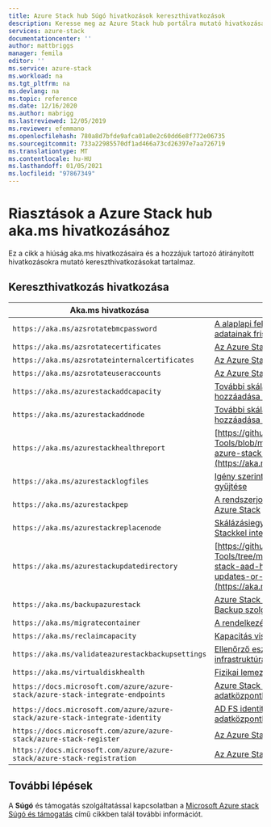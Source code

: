 ```yaml
---
title: Azure Stack hub Súgó hivatkozások kereszthivatkozások
description: Keresse meg az Azure Stack hub portálra mutató hivatkozásait.
services: azure-stack
documentationcenter: ''
author: mattbriggs
manager: femila
editor: ''
ms.service: azure-stack
ms.workload: na
ms.tgt_pltfrm: na
ms.devlang: na
ms.topic: reference
ms.date: 12/16/2020
ms.author: mabrigg
ms.lastreviewed: 12/05/2019
ms.reviewer: efemmano
ms.openlocfilehash: 780a8d7bfde9afca01a0e2c60dd6e8f772e06735
ms.sourcegitcommit: 733a22985570df1ad466a73cd26397e7aa726719
ms.translationtype: MT
ms.contentlocale: hu-HU
ms.lasthandoff: 01/05/2021
ms.locfileid: "97867349"
---
```

# <a name="alerts-akams-link-reference-for-azure-stack-hub"></a>Riasztások a Azure Stack hub aka.ms hivatkozásához

Ez a cikk a hiúság aka.ms hivatkozásaira és a hozzájuk tartozó átirányított hivatkozásokra mutató kereszthivatkozásokat tartalmaz.

## <a name="link-cross-reference"></a>Kereszthivatkozás hivatkozása

| Aka.ms hivatkozása | Cikk |
| --- | --- |
| `https://aka.ms/azsrotatebmcpassword` | [A alaplapi felügyeleti vezérlő (BMC) hitelesítő adatainak frissítése](../../operator/azure-stack-rotate-secrets.md#update-the-bmc-credential) |
| `https://aka.ms/azsrotatecertificates` | [Az Azure Stack titkos kulcsainak rotálása](../../operator/azure-stack-rotate-secrets.md) |
| `https://aka.ms/azsrotateinternalcertificates` | [Az Azure Stack titkos kulcsainak rotálása](../../operator/azure-stack-rotate-secrets.md) |
| `https://aka.ms/azsrotateuseraccounts` | [Az Azure Stack titkos kulcsainak rotálása](../../operator/azure-stack-rotate-secrets.md) |
| `https://aka.ms/azurestackaddcapacity` | [További skálázásiegység-csomópontok hozzáadása az Azure Stackben](../../operator/azure-stack-add-scale-node.md) |
| `https://aka.ms/azurestackaddnode` | [További skálázásiegység-csomópontok hozzáadása az Azure Stackben](../../operator/azure-stack-add-scale-node.md) |
| `https://aka.ms/azurestackhealthreport` | [https://github.com/Azure/AzureStack-Tools/blob/master/Identity/README.md#retrieve-azure-stack-identity-health-report](https://aka.ms/aa708dy) |
| `https://aka.ms/azurestacklogfiles` | [Igény szerinti Azure Stack diagnosztikai naplók gyűjtése](../../operator/azure-stack-configure-on-demand-diagnostic-log-collection-portal.md) |
| `https://aka.ms/azurestackpep` | [A rendszerjogosultságú végpont használata Azure Stack](../../operator/azure-stack-privileged-endpoint.md) |
| `https://aka.ms/azurestackreplacenode` | [Skálázásiegység-csomópont cseréje Azure Stackkel integrált rendszeren](../../operator/azure-stack-replace-node.md) |
| `https://aka.ms/azurestackupdatedirectory` | [https://github.com/Azure/AzureStack-Tools/tree/master/Identity#updating-the-azure-stack-aad-home-directory-after-installing-updates-or-new-resource-providers](https://aka.ms/aa700j2) |
| `https://aka.ms/backupazurestack` | [Azure Stack adatok helyreállítása a Infrastructure Backup szolgáltatással](../../operator/azure-stack-backup-infrastructure-backup.md) |
| `https://aka.ms/migratecontainer` | [A rendelkezésre álló terület kezelése](../../operator/azure-stack-manage-storage-shares.md#manage-available-space) |
| `https://aka.ms/reclaimcapacity` | [Kapacitás visszaigénylése](../../operator/azure-stack-manage-storage-accounts.md#reclaim) |
| `https://aka.ms/validateazurestackbackupsettings` | [Ellenőrző eszköz futtatása a hálózati infrastruktúra teszteléséhez](../../operator/azure-stack-diagnostic-test.md#run-validation-tool-to-test-infrastructure-backup-settings) |
| `https://aka.ms/virtualdiskhealth` | [Fizikai lemez cseréje Azure Stack](../../operator/azure-stack-replace-disk.md) |
| `https://docs.microsoft.com/azure/azure-stack/azure-stack-integrate-endpoints` | [Azure Stack szolgáltatások közzététele az adatközpontban](../../operator/azure-stack-integrate-endpoints.md) |
| `https://docs.microsoft.com/azure/azure-stack/azure-stack-integrate-identity` | [AD FS identitás integrálása az Azure Stack adatközpontba](../../operator/azure-stack-integrate-identity.md) |
| `https://docs.microsoft.com/azure/azure-stack/azure-stack-register` | [Az Azure Stack regisztrálása az Azure-ban](../../operator/azure-stack-registration.md) |
| `https://docs.microsoft.com/azure/azure-stack/azure-stack-registration` | [Az Azure Stack regisztrálása az Azure-ban](../../operator/azure-stack-registration.md) |

## <a name="next-steps"></a>További lépések

A **Súgó** és támogatás szolgáltatással kapcsolatban a [Microsoft Azure stack Súgó és támogatás](../../operator/azure-stack-help-and-support-overview.md) című cikkben talál további információt.
